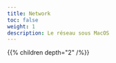 ```yaml
---
title: Network
toc: false
weight: 1
description: Le réseau sous MacOS
---
```

<!--more-->

{{% children depth="2" /%}}